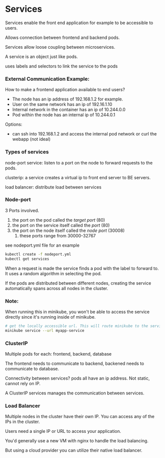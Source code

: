 # Services

Services enable the front end application for example to be accessible to users.

Allows connection between frontend and backend pods.

Services allow loose coupling between microservices.

A service is an object just like pods.

uses labels and selectors to link the service to the pods

### External Communication Example:

How to make a frontend application available to end users? 
* The node has an ip address of 192.168.1.2 for example. 
* User on the same network has an ip of 192.16.1.10
* Internal network in the container has an ip of 10.244.0.0
* Pod within the node has an internal ip of 10.244.0.1
  
Options: 
* can ssh into 192.168.1.2 and access the internal pod network or curl the webapp (not ideal)

### Types of services

node-port service: listen to a port on the node to forward requests to the pods.

clusterip: a service creates a virtual ip to front end server to BE servers. 

load balancer: distribute load between services

### Node-port

3 Ports involved.

1) the port on the pod called the *target port* (80)
2) the port on the service itself called the *port* (80)
3) the port on the node itself called the *node port* (30008)
   1) these ports range from 30000-32767

see nodeport.yml file for an example

```bash
kubectl create -f nodeport.yml
kubectl get services
```

When a request is made the service finds a pod with the label to forward to. It uses a random algorithm in selecting the pod. 

If the pods are distributed between different nodes, creating the service automatically spans across all nodes in the cluster. 

### Note:
When running this in minikube, you won't be able to access the service directly since it's running inside of minikube.

```bash
# get the locally accessible url. This will route minikube to the service node and pod. 
minikube service --url myapp-service
```

### ClusterIP

Multiple pods for each: frontend, backend, database

The frontend needs to communicate to backend, backened needs to communicate to database.

Connectivity between services? pods all have an ip address. Not static, cannot rely on IP.

A ClusterIP services manages the communication between services. 

### Load Balancer

Multiple nodes in the cluster have their own IP. You can access any of the IPs in the cluster. 

Users need a single IP or URL to access your application. 

You'd generally use a new VM with nginx to handle the load balancing.

But using a cloud provider you can utilize their native load balancer.

